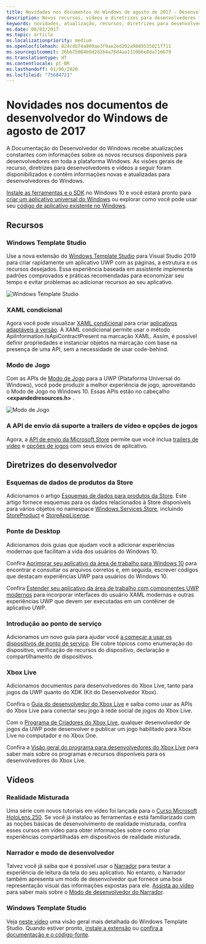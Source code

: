 ```yaml
---
title: Novidades nos documentos do Windows de agosto de 2017 - Desenvolver aplicativos UWP
description: Novos recursos, vídeos e diretrizes para desenvolvedores foram adicionados à documentação do desenvolvedor do Windows 10 de agosto de 2017
keywords: novidades, atualização, recursos, diretrizes para desenvolvedores, Windows 10, 1708
ms.date: 08/03/2017
ms.topic: article
ms.localizationpriority: medium
ms.openlocfilehash: 824cdb74a809ae3f9ae2ed202a9889535021f711
ms.sourcegitcommit: 26bb75084b9d2d2b4a76d4aa131066e8da716679
ms.translationtype: HT
ms.contentlocale: pt-BR
ms.lasthandoff: 01/06/2020
ms.locfileid: "75684721"
---
```

# <a name="whats-new-in-the-windows-developer-docs-in-august-2017"></a>Novidades nos documentos de desenvolvedor do Windows de agosto de 2017

A Documentação do Desenvolvedor do Windows recebe atualizações constantes com informações sobre os novos recursos disponíveis para desenvolvedores em toda a plataforma Windows. As visões gerais de recurso, diretrizes para desenvolvedores e vídeos a seguir foram disponibilizados e contêm informações novas e atualizadas para desenvolvedores do Windows.

[Instale as ferramentas e o SDK](https://developer.microsoft.com/windows/downloads#_blank) no Windows 10 e você estará pronto para [criar um aplicativo universal do Windows](../get-started/your-first-app.md) ou explorar como você pode usar seu [código de aplicativo existente no Windows](../porting/index.md).

## <a name="features"></a>Recursos

### <a name="windows-template-studio"></a>Windows Template Studio

Use a nova extensão do [Windows Template Studio](https://marketplace.visualstudio.com/items?itemName=WASTeamAccount.WindowsTemplateStudio) para Visual Studio 2019 para criar rapidamente um aplicativo UWP com as páginas, a estrutura e os recursos desejados. Essa experiência baseada em assistente implementa padrões comprovados e práticas recomendadas para economizar seu tempo e evitar problemas ao adicionar recursos ao seu aplicativo.

![Windows Template Studio](images/template-studio.png)

### <a name="conditional-xaml"></a>XAML condicional

Agora você pode visualizar [XAML condicional](../debug-test-perf/conditional-xaml.md) para criar [aplicativos adaptáveis à versão](../debug-test-perf/version-adaptive-apps.md). A XAML condicional permite usar o método ApiInformation.IsApiContractPresent na marcação XAML. Assim, é possível definir propriedades e instanciar objetos na marcação com base na presença de uma API, sem a necessidade de usar code-behind.

### <a name="game-mode"></a>Modo de Jogo

Com as APIs de [Modo de Jogo](https://docs.microsoft.com/previous-versions/windows/desktop/gamemode/game-mode-portal) para a UWP (Plataforma Universal do Windows), você pode produzir a melhor experiência de jogo, aproveitando o Modo de Jogo no Windows 10. Essas APIs estão no cabeçalho **&lt;expandedresources.h&gt;** .

![Modo de Jogo](images/game-mode.png)

### <a name="submission-api-supports-video-trailers-and-gaming-options"></a>A API de envio dá suporte a trailers de vídeo e opções de jogos

Agora, a [API de envio da Microsoft Store](../monetize/create-and-manage-submissions-using-windows-store-services.md) permite que você inclua [trailers de vídeo](../monetize/manage-app-submissions.md#trailer-object) e [opções de jogos](../monetize/manage-app-submissions.md#gaming-options-object) com seus envios de aplicativo.


## <a name="developer-guidance"></a>Diretrizes do desenvolvedor

### <a name="data-schemas-for-store-products"></a>Esquemas de dados de produtos da Store

Adicionamos o artigo [Esquemas de dados para produtos da Store](../monetize/data-schemas-for-store-products.md). Este artigo fornece esquemas para os dados relacionados à Store disponíveis para vários objetos no namespace [Windows.Services.Store](https://docs.microsoft.com/uwp/api/windows.services.store), incluindo [StoreProduct](https://docs.microsoft.com/uwp/api/windows.services.store.storeproduct) e [StoreAppLicense](https://docs.microsoft.com/uwp/api/windows.services.store.storeapplicense).

### <a name="desktop-bridge"></a>Ponte de Desktop

Adicionamos dois guias que ajudam você a adicionar experiências modernas que facilitam a vida dos usuários do Windows 10.

Confira [Aprimorar seu aplicativo da área de trabalho para Windows 10](https://docs.microsoft.com/windows/uwp/porting/desktop-to-uwp-enhance) para encontrar e consultar os arquivos corretos e, em seguida, escrever códigos que destacam experiências UWP para usuários do Windows 10.  

Confira [Estender seu aplicativo da área de trabalho com componentes UWP modernos](https://docs.microsoft.com/windows/uwp/porting/desktop-to-uwp-extend) para incorporar interfaces do usuário XAML modernas e outras experiências UWP que devem ser executadas em um contêiner de aplicativo UWP.

### <a name="getting-started-with-point-of-service"></a>Introdução ao ponto de serviço

Adicionamos um novo guia para ajudar você [a começar a usar os dispositivos de ponto de serviço](https://docs.microsoft.com/windows/uwp/devices-sensors/pos-get-started). Ele cobre tópicos como enumeração do dispositivo, verificação de recursos do dispositivo, declaração e compartilhamento de dispositivos. 

### <a name="xbox-live"></a>Xbox Live

Adicionamos documentos para desenvolvedores do Xbox Live, tanto para jogos da UWP quanto do XDK (Kit do Desenvolvedor Xbox).

Confira o [Guia do desenvolvedor do Xbox Live](https://docs.microsoft.com//gaming/xbox-live/index) e saiba como usar as APIs do Xbox Live para conectar seu jogo à rede social de jogos do Xbox Live.

Com o [Programa de Criadores do Xbox Live](https://docs.microsoft.com//gaming/xbox-live/get-started-with-creators/get-started-with-xbox-live-creators), qualquer desenvolvedor de jogos da UWP pode desenvolver e publicar um jogo habilitado para Xbox Live no computador e no Xbox One.

Confira a [Visão geral do programa para desenvolvedores do Xbox Live](https://docs.microsoft.com//gaming/xbox-live/developer-program-overview) para saber mais sobre os programas e recursos disponíveis para os desenvolvedores do Xbox Live.

## <a name="videos"></a>Vídeos

### <a name="mixed-reality"></a>Realidade Misturada

Uma série com novos tutoriais em vídeo foi lançada para o [Curso Microsoft HoloLens 250](https://developer.microsoft.com/windows/mixed-reality/mixed_reality_250). Se você já instalou as ferramentas e está familiarizado com as noções básicas de desenvolvimento de realidade misturada, confira esses cursos em vídeo para obter informações sobre como criar experiências compartilhadas em dispositivos de realidade misturada.

### <a name="narrator-and-dev-mode"></a>Narrador e modo de desenvolvedor

Talvez você já saiba que é possível usar o [Narrador](https://support.microsoft.com/help/22798/windows-10-complete-guide-to-narrator) para testar a experiência de leitura da tela do seu aplicativo. No entanto, o Narrador também apresenta um modo de desenvolvedor que fornece uma boa representação visual das informações expostas para ele. [Assista ao vídeo](https://channel9.msdn.com/Blogs/One-Dev-Minute/Using-Narrator-and-Dev-Mode) para saber mais sobre o [Modo de desenvolvedor do Narrador](https://channel9.msdn.com/Blogs/One-Dev-Minute/Using-Narrator-and-Dev-Mode).

### <a name="windows-template-studio"></a>Windows Template Studio

Veja [neste vídeo](https://channel9.msdn.com/Blogs/One-Dev-Minute/Getting-Started-with-Windows-Template-Studio) uma visão geral mais detalhada do Windows Template Studio. Quando estiver pronto, [instale a extensão](https://marketplace.visualstudio.com/items?itemName=WASTeamAccount.WindowsTemplateStudio) ou [confira a documentação e o código-fonte](https://marketplace.visualstudio.com/items?itemName=WASTeamAccount.WindowsTemplateStudio).